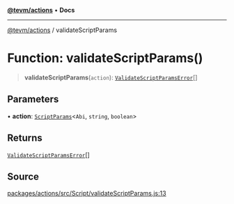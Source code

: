 [**@tevm/actions**](../README.md) • **Docs**

***

[@tevm/actions](../globals.md) / validateScriptParams

# Function: validateScriptParams()

> **validateScriptParams**(`action`): [`ValidateScriptParamsError`](../type-aliases/ValidateScriptParamsError.md)[]

## Parameters

• **action**: [`ScriptParams`](../type-aliases/ScriptParams.md)\<`Abi`, `string`, `boolean`\>

## Returns

[`ValidateScriptParamsError`](../type-aliases/ValidateScriptParamsError.md)[]

## Source

[packages/actions/src/Script/validateScriptParams.js:13](https://github.com/evmts/tevm-monorepo/blob/main/packages/actions/src/Script/validateScriptParams.js#L13)
